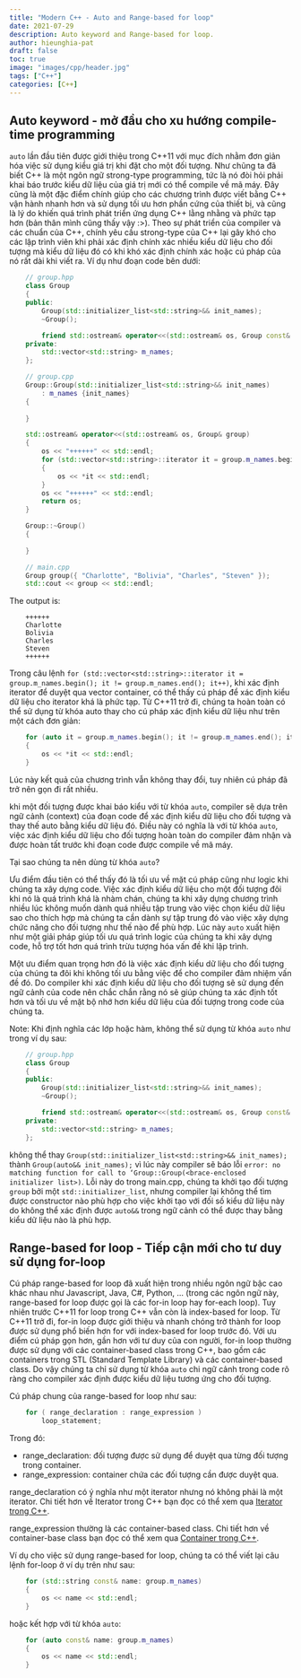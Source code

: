 ```yaml
---
title: "Modern C++ - Auto and Range-based for loop"
date: 2021-07-29
description: Auto keyword and Range-based for loop.
author: hieunghia-pat
draft: false
toc: true
image: "images/cpp/header.jpg"
tags: ["C++"]
categories: [C++]
---
```


## Auto keyword - mở đầu cho xu hướng compile-time programming
`auto` lần đầu tiên được giới thiệu trong C++11 với mục đích nhằm đơn giản hóa việc sử dụng kiểu giá trị khi đặt cho một đối tượng. Như chũng ta đã biết C++ là một ngôn ngữ strong-type programming, tức là nó đòi hỏi phải khai báo trước kiểu dữ liệu của giá trị mới có thể compile về mã máy. Đây cũng là một đặc điểm chính giúp cho các chương trình được viết bằng C++ vận hành nhanh hơn và sử dụng tối ưu hơn phần cứng của thiết bị, và cũng là lý do khiến quá trình phát triển ứng dụng C++ lằng nhằng và phức tạp hơn (bản thân mình cũng thấy vậy :>). Theo sự phát triển của compiler và các chuẩn của C++, chính yêu cầu strong-type của C++ lại gây khó cho các lập trình viên khi phải xác định chính xác nhiều kiểu dữ liệu cho đối tượng mà kiểu dữ liệu đó có khi khó xác định chính xác hoặc cú pháp của nó rất dài khi viết ra. Ví dụ như đoạn code bên dưới:

```C++
    // group.hpp
    class Group
    {
    public:
        Group(std::initializer_list<std::string>&& init_names);
        ~Group();

        friend std::ostream& operator<<(std::ostream& os, Group const& group);
    private:
        std::vector<std::string> m_names;
    };
```

```C++
    // group.cpp
    Group::Group(std::initializer_list<std::string>&& init_names)
        : m_names {init_names}
    {
        
    }

    std::ostream& operator<<(std::ostream& os, Group& group)
    {
        os << "++++++" << std::endl;
        for (std::vector<std::string>::iterator it = group.m_names.begin(); it != group.m_names.end(); it++)
        {
            os << *it << std::endl;
        }
        os << "++++++" << std::endl;
        return os;
    }

    Group::~Group()
    {
        
    }   
```

```C++
    // main.cpp
    Group group({ "Charlotte", "Bolivia", "Charles", "Steven" });
    std::cout << group << std::endl;
```
The output is:
```
    ++++++
    Charlotte
    Bolivia
    Charles
    Steven
    ++++++
```
Trong câu lệnh `for (std::vector<std::string>::iterator it = group.m_names.begin(); it != group.m_names.end(); it++)`, khi xác định iterator để duyệt qua vector container, có thể thấy cú pháp để xác định kiểu dữ liệu cho iterator khá là phức tạp. Từ C++11 trở đi, chúng ta hoàn toàn có thể sử dụng từ khóa auto thay cho cú pháp xác định kiểu dữ liệu như trên một cách đơn giản:
```C++
    for (auto it = group.m_names.begin(); it != group.m_names.end(); it++)
    {
        os << *it << std::endl;
    }
```
Lúc này kết quả của chương trình vẫn không thay đổi, tuy nhiên cú pháp đã trở nên gọn đi rất nhiều.

khi một đối tượng được khai báo kiểu với từ khóa `auto`, compiler sẽ dựa trên ngữ cảnh (context) của đoạn code để xác định kiểu dữ liệu cho đối tượng và thay thế auto bằng kiểu dữ liệu đó. Điều này có nghĩa là với từ khóa `auto`, việc xác định kiểu dữ liệu cho đối tượng hoàn toàn do compiler đảm nhận và được hoàn tất trước khi đoạn code được compile về mã máy.

Tại sao chúng ta nên dùng từ khóa `auto`?

Ưu điểm đầu tiên có thể thấy đó là tối ưu về mặt cú pháp cũng như logic khi chúng ta xây dựng code. Việc xác định kiểu dữ liệu cho một đối tượng đôi khi nó là quá trình khá là nhàm chán, chúng ta khi xây dựng chương trình nhiều lúc không muốn dành quá nhiều tập trung vào việc chọn kiểu dữ liệu sao cho thích hợp mà chúng ta cần dành sự tập trung đó vào việc xây dựng chức năng cho đối tượng như thế nào để phù hợp. Lúc này `auto` xuất hiện như một giải pháp giúp tối ưu quá trình logic của chúng ta khi xây dựng code, hỗ trợ tốt hơn quá trình trừu tượng hóa vấn đề khi lập trình.

Một ưu điểm quan trọng hơn đó là việc xác định kiểu dữ liệu cho đối tượng của chúng ta đôi khi không tối ưu bằng việc để cho compiler đảm nhiệm vấn đề đó. Do compiler khi xác định kiểu dữ liệu cho đối tượng sẽ sử dụng đến ngữ cảnh của code nên chắc chắn rằng nó sẽ giúp chúng ta xác định tốt hơn và tối ưu về mặt bộ nhớ hơn kiểu dữ liệu của đối tượng trong code của chúng ta.

Note: Khi định nghĩa các lớp hoặc hàm, không thể sử dụng từ khóa `auto` như trong ví dụ sau:
```C++
    // group.hpp
    class Group
    {
    public:
        Group(std::initializer_list<std::string>&& init_names);
        ~Group();

        friend std::ostream& operator<<(std::ostream& os, Group const& group);
    private:
        std::vector<std::string> m_names;
    };
```
không thể thay `Group(std::initializer_list<std::string>&& init_names);` thành `Group(auto&& init_names);` vì lúc này compiler sẽ báo lỗi `error: no matching function for call to ‘Group::Group(<brace-enclosed initializer list>)`. Lỗi này do trong main.cpp, chúng ta khởi tạo đối tượng `group` bởi một `std::initializer_list`, nhưng compiler lại không thể tìm được constructor nào phù hợp cho việc khởi tạo với đối số kiểu dữ liệu này do không thể xác định được `auto&&` trong ngữ cảnh có thể được thay bằng kiểu dữ liệu nào là phù hợp.

## Range-based for loop - Tiếp cận mới cho tư duy sử dụng for-loop
Cú pháp range-based for loop đã xuất hiện trong nhiều ngôn ngữ bậc cao khác nhau như Javascript, Java, C#, Python, ... (trong các ngôn ngữ này, range-based for loop được gọi là các for-in loop hay for-each loop). Tuy nhiên trước C++11 for loop trong C++ vẫn còn là index-based for loop. Từ C++11 trở đi, for-in loop được giới thiệu và nhanh chóng trở thành for loop được sử dụng phổ biến hơn for với index-based for loop trước đó. Với ưu điểm cú pháp gọn hơn, gần hơn với tư duy của con người, for-in loop thường được sử dụng với các container-based class trong C++, bao gồm các containers trong STL (Standard Template Library) và các container-based class. Do vậy chúng ta chỉ sử dụng từ khóa `auto` chi ngữ cảnh trong code rõ ràng cho compiler xác định được kiểu dữ liệu tương ứng cho đối tượng.

Cú pháp chung của range-based for loop như sau:
```C++
    for ( range_declaration : range_expression ) 
        loop_statement;
```

Trong đó:
 + range_declaration: đối tượng được sử dụng để duyệt qua từng đối tượng trong container.
 + range_expression: container chứa các đối tượng cần được duyệt qua.

range_declaration có ý nghĩa như một iterator nhưng nó không phải là một iterator. Chi tiết hơn về Iterator trong C++ bạn đọc có thể xem qua [Iterator trong C++](/post/cpp/iterator).

range_expression thường là các container-based class. Chi tiết hơn về container-base class bạn đọc có thể xem qua [Container trong C++](/post/cpp/container).

Ví dụ cho việc sử dụng range-based for loop, chúng ta có thể viết lại câu lệnh for-loop ở ví dụ trên như sau:

```C++
    for (std::string const& name: group.m_names)
    {
        os << name << std::endl;
    }
```
hoặc kết hợp với từ khóa `auto`:

```C++
    for (auto const& name: group.m_names)
    {
        os << name << std::endl;
    }
```